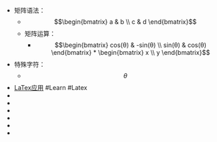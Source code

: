 - 矩阵语法：
	- $$\begin{bmatrix}
	  a & b \\
	  c & d
	  \end{bmatrix}$$
	- 矩阵运算：
		- $$\begin{bmatrix}
		  cos(θ) & -sin(θ) \\
		  sin(θ) & cos(θ)
		  \end{bmatrix} * \begin{bmatrix}
		  x \\ y \end{bmatrix}$$
- 特殊字符：
	- $$\theta$$
- [LaTex应用](https://zhuanlan.zhihu.com/p/464237097) #Learn #Latex
-
-
-
-
-
-